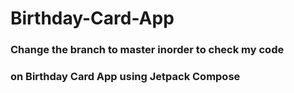# Birthday-Card-App
### Change the branch to master inorder to check my code 
### on Birthday Card App using Jetpack Compose

